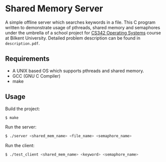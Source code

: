 # Shared Memory Server
A simple offline server which searches keywords in a file. This C program written to demonstrate usage of pthreads, shared memory and semaphores under the umbrella of a school project for [CS342 Operating Systems](https://catalog.bilkent.edu.tr/course/c11342.html) course at Bilkent University. Detailed problem description can be found in `description.pdf`.

## Requirements
  - A UNIX based OS which supports pthreads and shared memory.
  - GCC (GNU C Compiler)
  - make
  
## Usage
Build the project:
```bash 
$ make
```
Run the server:
```bash
$ ./server <shared_mem_name> <file_name> <semaphore_name>
```

Run the client:
```bash 
$ ./test_client <shared_mem_name> <keyword> <semaphore_name>
```
